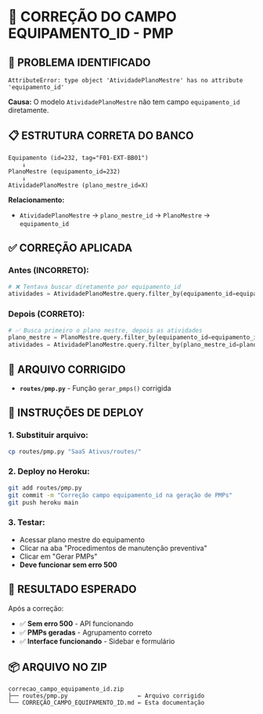 # 🔧 CORREÇÃO DO CAMPO EQUIPAMENTO_ID - PMP

## 🚨 **PROBLEMA IDENTIFICADO**

```
AttributeError: type object 'AtividadePlanoMestre' has no attribute 'equipamento_id'
```

**Causa:** O modelo `AtividadePlanoMestre` não tem campo `equipamento_id` diretamente.

## 📋 **ESTRUTURA CORRETA DO BANCO**

```
Equipamento (id=232, tag="F01-EXT-BB01")
    ↓
PlanoMestre (equipamento_id=232)
    ↓  
AtividadePlanoMestre (plano_mestre_id=X)
```

**Relacionamento:**
- `AtividadePlanoMestre` → `plano_mestre_id` → `PlanoMestre` → `equipamento_id`

## ✅ **CORREÇÃO APLICADA**

### **Antes (INCORRETO):**
```python
# ❌ Tentava buscar diretamente por equipamento_id
atividades = AtividadePlanoMestre.query.filter_by(equipamento_id=equipamento_id).all()
```

### **Depois (CORRETO):**
```python
# ✅ Busca primeiro o plano mestre, depois as atividades
plano_mestre = PlanoMestre.query.filter_by(equipamento_id=equipamento_id).first()
atividades = AtividadePlanoMestre.query.filter_by(plano_mestre_id=plano_mestre.id).all()
```

## 🔧 **ARQUIVO CORRIGIDO**

- **`routes/pmp.py`** - Função `gerar_pmps()` corrigida

## 🚀 **INSTRUÇÕES DE DEPLOY**

### **1. Substituir arquivo:**
```bash
cp routes/pmp.py "SaaS Ativus/routes/"
```

### **2. Deploy no Heroku:**
```bash
git add routes/pmp.py
git commit -m "Correção campo equipamento_id na geração de PMPs"
git push heroku main
```

### **3. Testar:**
- Acessar plano mestre do equipamento
- Clicar na aba "Procedimentos de manutenção preventiva"  
- Clicar em "Gerar PMPs"
- **Deve funcionar sem erro 500**

## 🎯 **RESULTADO ESPERADO**

Após a correção:
- ✅ **Sem erro 500** - API funcionando
- ✅ **PMPs geradas** - Agrupamento correto
- ✅ **Interface funcionando** - Sidebar e formulário

## 📦 **ARQUIVO NO ZIP**

```
correcao_campo_equipamento_id.zip
├── routes/pmp.py                    ← Arquivo corrigido
└── CORREÇÃO_CAMPO_EQUIPAMENTO_ID.md ← Esta documentação
```

